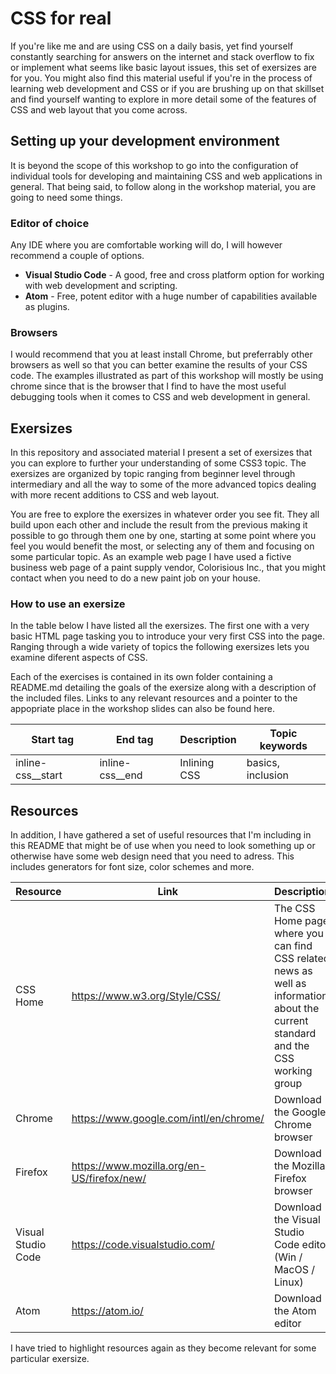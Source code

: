 # CSS for real

If you're like me and are using CSS on a daily basis, yet find yourself constantly searching for answers on the internet and stack overflow to fix or implement what seems like basic layout issues, this set of exersizes are for you. 
You might also find this material useful if you're in the process of learning web development and CSS or if you are brushing up on that skillset and find yourself wanting to explore in more detail some of the features of CSS and web layout that you come across.

## Setting up your development environment

It is beyond the scope of this workshop to go into the configuration of individual tools for developing and maintaining CSS and web applications in general. That being said, to follow along in the workshop material, you are going to need some things.

### Editor of choice

Any IDE where you are comfortable working will do, I will however recommend a couple of options.

* __Visual Studio Code__ - A good, free and cross platform option for working with web development and scripting.
* __Atom__ - Free, potent editor with a huge number of capabilities available as plugins.

### Browsers

I would recommend that you at least install Chrome, but preferrably other browsers as well so that you can better examine the results of your CSS code. The examples illustrated as part of this workshop will mostly be using chrome since that is the browser that I find to have the most useful debugging tools when it comes to CSS and web development in general.

## Exersizes

In this repository and associated material I present a set of exersizes that you can explore to further your understanding of some CSS3 topic. The exersizes are organized by topic ranging from beginner level through intermediary and all the way to some of the more advanced topics dealing with more recent additions to CSS and web layout.

You are free to explore the exersizes in whatever order you see fit. 
They all build upon each other and include the result from the previous making it possible to go through them one by one, starting at some point where you feel you would benefit the most, or selecting any of them and focusing on some particular topic.
As an example web page I have used a fictive business web page of a paint supply vendor, Colorisious Inc., that you might contact when you need to do a new paint job on your house.

### How to use an exersize

In the table below I have listed all the exersizes. The first one with a very basic HTML page tasking you to introduce your very first CSS into the page. Ranging through a wide variety of topics the following exersizes lets you examine diferent aspects of CSS.

Each of the exercises is contained in its own folder containing a README.md detailing the goals of the exersize along with a description of the included files. Links to any relevant resources and a pointer to the appopriate place in the workshop slides can also be found here.

| Start tag | End tag | Description | Topic keywords |
|-|-|-|-|
| inline-css__start | inline-css__end | Inlining CSS | basics, inclusion |

## Resources

In addition, I have gathered a set of useful resources that I'm including in this README that might be of use when you need to look something up or otherwise have some web design need that you need to adress. This includes generators for font size, color schemes and more.

| Resource | Link                                                        | Description |
| -------- | ----------------------------------------------------------- | ----------- |
| CSS Home | https://www.w3.org/Style/CSS/                               | The CSS Home page where you can find CSS related news as well as information about the current standard and the CSS working group |
| Chrome | https://www.google.com/intl/en/chrome/ | Download the Google Chrome browser |
| Firefox | https://www.mozilla.org/en-US/firefox/new/ | Download the Mozilla Firefox browser |
| Visual Studio Code | https://code.visualstudio.com/ | Download the Visual Studio Code editor (Win / MacOS / Linux) |
| Atom | https://atom.io/ | Download the Atom editor |


I have tried to highlight resources again as they become relevant for some particular exersize.
